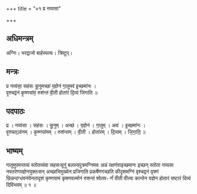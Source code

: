 +++
title = "०१ प्र नव्यसा"

+++
## अधिमन्त्रम्
अग्निः। भरद्वाजो बार्हस्पत्यः। त्रिष्टुप्।

## मन्त्रः
प्र नव्य॑सा॒ सह॑सः सू॒नुमच्छा॑ य॒ज्ञेन॑ गा॒तुमव॑ इ॒च्छमा॑नः ।  
वृ॒श्चद्व॑नं कृ॒ष्णया॑मं॒ रुश॑न्तं वी॒ती होता॑रं दि॒व्यं जि॑गाति ॥

## पदपाठः
प्र । नव्य॑सा । सह॑सः । सू॒नुम् । अच्छ॑ । य॒ज्ञेन॑ । गा॒तुम् । अवः॑ । इ॒च्छमा॑नः ।  
वृ॒श्चत्ऽव॑नम् । कृ॒ष्णया॑मम् । रुश॑न्तम् । वी॒ती । होता॑रम् । दि॒व्यम् । जि॒गा॒ति॒ ॥

## भाष्यम्
गातुमुपमन्तव्यं स्तोतव्यंवा सहसःसूनुं बलस्यपुत्रमग्निमवः अन्नं रक्षणंवाइच्छमानः इच्छन् स्तोता नव्यसा नवतरेणयज्ञेनयुक्तःसन् अच्छाभिमुख्येन प्रजिगाति प्रकर्षेणगच्छति कीदृशमग्निं वृश्चद्वनं वृक्णं छिन्नन्दग्धंवनंयेनतादृशं कृष्णयामं कृषणवर्त्मानं रुशन्तं श्वेतव- र्णं वीती वीत्या कान्तेन यज्ञेन होतारं यष्टारं दिव्यं दिविभवम् ॥ १ ॥